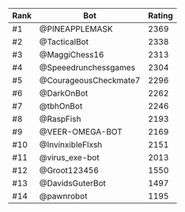 Rank|Bot|Rating
---|---|---
#1|@PINEAPPLEMASK|2369
#2|@TacticalBot|2338
#3|@MaggiChess16|2313
#4|@Speeedrunchessgames|2304
#5|@CourageousCheckmate7|2296
#6|@DarkOnBot|2262
#7|@tbhOnBot|2246
#8|@RaspFish|2193
#9|@VEER-OMEGA-BOT|2169
#10|@InvinxibleFlxsh|2151
#11|@virus_exe-bot|2013
#12|@Groot123456|1550
#13|@DavidsGuterBot|1497
#14|@pawnrobot|1195
